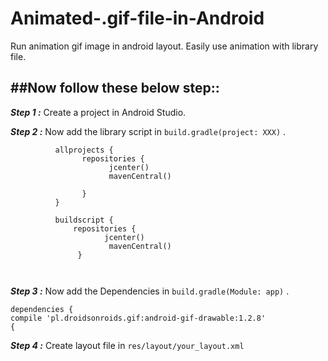 # Animated-.gif-file-in-Android
Run animation gif image in android layout. Easily use animation with library file.


##Now follow these below step::
---

***Step 1 :***
Create a project in Android Studio.

***Step 2 :***
Now add the library script in `build.gradle(project: XXX)` .
```
          allprojects {
                repositories {
                      jcenter()
                      mavenCentral()
        
                }
          }
```
          
```
          buildscript {
              repositories {
                     jcenter()
                      mavenCentral()
               }
          
      
```

***Step 3 :***
Now add the Dependencies in `build.gradle(Module: app)` .

```
dependencies {
compile 'pl.droidsonroids.gif:android-gif-drawable:1.2.8'
{
```

***Step 4 :***
Create layout file in `res/layout/your_layout.xml`

         
